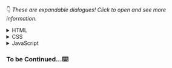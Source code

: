 :point_down: _These are expandable dialogues! Click to open and see more information._

<details>
  Some of my skills:
  <summary>HTML</summary>
  ### HTML
  <hr>
</details>


<details>
  <summary>CSS</summary>
  ### CSS
 <hr>
</details>

<details>
 <summary>JavaScript</summary>
  ### JavaScript
  <hr>
</details>

### To be Continued...:keyboard:
